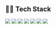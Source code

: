 ## 🧑‍💻 Tech Stack
<p>
  <a href="" target="_blank"><img src="https://img.shields.io/badge/Dart-0175C2? style=flat&logo=Dart&logoColor=white"/></a>
  <a href="" target="_blank"><img src="https://img.shields.io/badge/Flutter-02569B?style=flat&logo=Flutter&logoColor=white"/></a>  

  <img src="https://img.shields.io/badge/Firebase-FFCA28?style=flat-square&logo=Firebase&logoColor=white"/>
  <img src="https://img.shields.io/badge/Figma-F24E1E?style=flat-square&logo=Figma&logoColor=white"/>  
  <img src="https://img.shields.io/badge/Git-F05032?style=flat-square&logo=Git&logoColor=white"/>
  <img src="https://img.shields.io/badge/Notion-000000?style=flat-square&logo=Notion&logoColor=white"/>
  <img src="https://img.shields.io/badge/VSCode-007ACC?style=flat&logo=Visual Studio Code&logoColor=white"/>  
</p>
